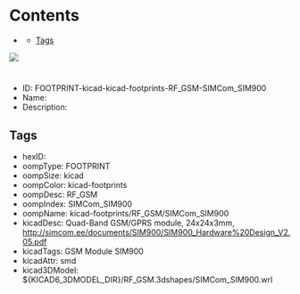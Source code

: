 



Contents
========

* [](#)
	* [Tags](#tags)
  
![][im]
# 

- ID: FOOTPRINT-kicad-kicad-footprints-RF_GSM-SIMCom_SIM900
- Name: 
- Description: 

## Tags

- hexID: 
- oompType: FOOTPRINT
- oompSize: kicad
- oompColor: kicad-footprints
- oompDesc: RF_GSM
- oompIndex: SIMCom_SIM900
- oompName: kicad-footprints/RF_GSM/SIMCom_SIM900
- kicadDesc: Quad-Band GSM/GPRS module, 24x24x3mm, http://simcom.ee/documents/SIM900/SIM900_Hardware%20Design_V2.05.pdf
- kicadTags: GSM Module SIM900
- kicadAttr: smd
- kicad3DModel: ${KICAD6_3DMODEL_DIR}/RF_GSM.3dshapes/SIMCom_SIM900.wrl



[im]: image.png
